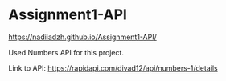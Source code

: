 # Assignment1-API
https://nadiiadzh.github.io/Assignment1-API/


Used Numbers API for this project.

Link to API:
https://rapidapi.com/divad12/api/numbers-1/details
